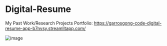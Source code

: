 # Digital-Resume

My Past Work/Research Projects Portfolio: https://garrosgong-code-digital-resume-app-b7nvsy.streamlitapp.com/

![image](https://user-images.githubusercontent.com/66699813/193427863-b60e08ad-da69-4fcb-a589-8a6099ae6e4c.png)
